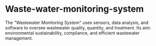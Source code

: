 # Waste-water-monitoring-system
The "Wastewater Monitoring System" uses sensors, data analysis, and software to oversee wastewater quality, quantity, and treatment. Its aim: environmental sustainability, compliance, and efficient wastewater management.
